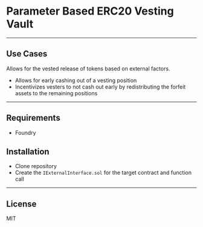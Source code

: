 # Parameter Based ERC20 Vesting Vault

---

## Use Cases
Allows for the vested release of tokens based on external factors.
- Allows for early cashing out of a vesting position
- Incentivizes vesters to not cash out early by redistributing the forfeit assets to the remaining positions

---

## Requirements 
- Foundry 
 
## Installation
- Clone repository
- Create the `IExternalInterface.sol` for the target contract and function call

---

## License
MIT
